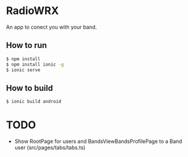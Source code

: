 # RadioWRX

An app to conect you with your band.

## How to run

```bash
$ npm install
$ npm install ionic -g
$ ionic serve
```

## How to build

```bash
$ ionic build android
```


# TODO

* Show RootPage for users and BandsViewBandsProfilePage to a Band user (src/pages/tabs/tabs.ts)
